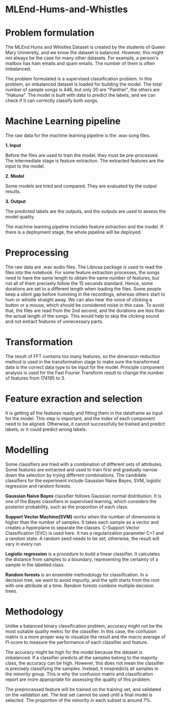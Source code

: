 # MLEnd-Hums-and-Whistles

# Problem formulation

The MLEnd Hums and Whistles Dataset is created by the students of Queen Mary University, and we know the dataset is balanced. However, this might not always be the case for many other datasets. For example, a person's mailbox has ham emails and spam emails. The number of them is often imbalanced. 

The problem formulated is a supervised classification problem. In this problem, an imbalanced dataset is loaded for building the model. The total number of sample songs is 446, but only 30 are "Panther", the others are "Hakuna". The model is built with data to predict the labels, and we can check if it can correctly classify both songs.

# Machine Learning pipeline

The raw data for the machine learning pipeline is the .wav song files. 

**1. Input**

Before the files are used to train the model, they must be pre-processed. The intermediate stage is feature extraction. The extracted features are the input to the model.

**2. Model**

Some models are tried and compared. They are evaluated by the output results. 

**3. Output**

The predicted labels are the outputs, and the outputs are used to assess the model quality.

The machine learning pipeline includes feature extraction and the model. If there is a deployment stage, the whole pipeline will be deployed.

# Preprocessing
The raw data are .wav audio files. The Librosa package is used to read the files into the notebook. For some feature extraction processes, the songs need to have the same length to obtain the same number of features, but not all of them precisely follow the 15 seconds standard. Hence, some durations are set to a different length when loading the files. Some people keep a silent gap before humming in the recordings, whereas others start to hum or whistle straight away. We can also hear the voice of clicking a button or a mouse, which should be considered noise in this case. To avoid that, the files are read from the 2nd second, and the durations are less than the actual length of the songs. This would help to skip the clicking sound and not extract features of unnecessary parts.

# Transformation

The result of FFT contains too many features, so the dimension reduction method is used in the transformation stage to make sure the transformed data is the correct data type to be input for the model. Principle component analysis is used for the Fast Fourier Transform result to change the number of features from 174195 to 3.

# Feature exraction and selection

It is getting all the features ready and fitting them in the dataframe as input for the model. This step is important, and the index of each component need to be aligned. Otherwise, it cannot successfully be trained and predict labels; or it could predict wrong labels. 

# Modelling

Some classifiers are tried with a combination of different sets of attributes. Some features are extracted and used to train first and gradually narrow down the selection by trying different combinations. The candidate classifiers for the experiment include Gaussian Naive Bayes, SVM, logistic regression and random forests.

**Gaussian Naive Bayes** classifier follows Gaussian normal distribution. It is one of the Bayes classifiers in supervised learning, which considers the posterior probability, such as the proportion of each class. 

**Support Vector Machine(SVM)** works when the number of dimensions is higher than the number of samples. It takes each sample as a vector and creates a hyperplane to separate the classes. C-Support Vector Classification (SVC) is used here. It has a regularization parameter C=1 and a random state. A random seed needs to be set; otherwise, the result will vary in every run.

**Logistic regression** is a procedure to build a linear classifier. It calculates the distance from samples to a boundary, representing the certainty of a sample in the labelled class.

**Random forests** is an ensemble methodology for classification. In a decision tree, we want to avoid impurity, and the split starts from the root with one attribute at a time. Random forests combine multiple decision trees. 

# Methodology

Unlike a balanced binary classification problem, accuracy might not be the most suitable quality metric for the classifier. In this case, the confusion matrix is a more proper way to visualize the result and the macro average of f1-score to measure the performance of each classifier and feature.

The accuracy might be high for the model because the dataset is imbalanced. If a classifier predicts all the samples belong to the majority class, the accuracy can be high. However, this does not mean the classifier is precisely classifying the samples. Instead, it mispredicts all samples in the minority group. This is why the confusion matrix and classification report are more appropriate for assessing the quality of this problem.

The preprocessed feature will be trained on the training set, and validated on the validation set. The test set cannot be used until a final model is selected. The proportion of the minority in each subset is around 7%. 




